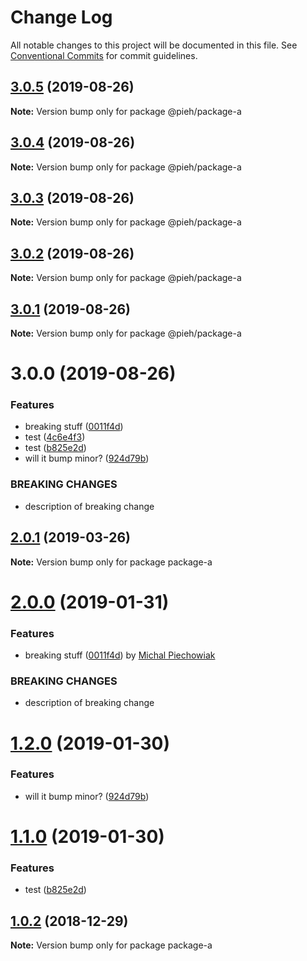# Change Log

All notable changes to this project will be documented in this file.
See [Conventional Commits](https://conventionalcommits.org) for commit guidelines.

## [3.0.5](https://github.com/pieh/lerna-playground/compare/@pieh/package-a@3.0.4...@pieh/package-a@3.0.5) (2019-08-26)

**Note:** Version bump only for package @pieh/package-a





## [3.0.4](https://github.com/pieh/lerna-playground/compare/@pieh/package-a@3.0.3...@pieh/package-a@3.0.4) (2019-08-26)

**Note:** Version bump only for package @pieh/package-a





## [3.0.3](https://github.com/pieh/lerna-playground/compare/@pieh/package-a@3.0.2...@pieh/package-a@3.0.3) (2019-08-26)

**Note:** Version bump only for package @pieh/package-a





## [3.0.2](https://github.com/pieh/lerna-playground/compare/@pieh/package-a@3.0.1...@pieh/package-a@3.0.2) (2019-08-26)

**Note:** Version bump only for package @pieh/package-a





## [3.0.1](https://github.com/pieh/lerna-playground/compare/@pieh/package-a@3.0.0...@pieh/package-a@3.0.1) (2019-08-26)

**Note:** Version bump only for package @pieh/package-a





# 3.0.0 (2019-08-26)


### Features

* breaking stuff ([0011f4d](https://github.com/pieh/lerna-playground/commit/0011f4d))
* test ([4c6e4f3](https://github.com/pieh/lerna-playground/commit/4c6e4f3))
* test ([b825e2d](https://github.com/pieh/lerna-playground/commit/b825e2d))
* will it bump minor? ([924d79b](https://github.com/pieh/lerna-playground/commit/924d79b))


### BREAKING CHANGES

* description of breaking change





## [2.0.1](https://github.com/pieh/lerna-playground/compare/package-a@2.0.0...package-a@2.0.1) (2019-03-26)

**Note:** Version bump only for package package-a





# [2.0.0](https://github.com/pieh/lerna-playground/compare/package-a@1.2.0...package-a@2.0.0) (2019-01-31)


### Features

* breaking stuff ([0011f4d](https://github.com/pieh/lerna-playground/commit/0011f4d)) by [Michal Piechowiak](https://github.com/pieh/)


### BREAKING CHANGES

* description of breaking change





# [1.2.0](https://github.com/pieh/lerna-playground/compare/package-a@1.1.0...package-a@1.2.0) (2019-01-30)


### Features

* will it bump minor? ([924d79b](https://github.com/pieh/lerna-playground/commit/924d79b))





# [1.1.0](https://github.com/pieh/lerna-playground/compare/package-a@1.0.2...package-a@1.1.0) (2019-01-30)


### Features

* test ([b825e2d](https://github.com/pieh/lerna-playground/commit/b825e2d))





## [1.0.2](https://github.com/pieh/lerna-playground/compare/package-a@1.0.1...package-a@1.0.2) (2018-12-29)

**Note:** Version bump only for package package-a
